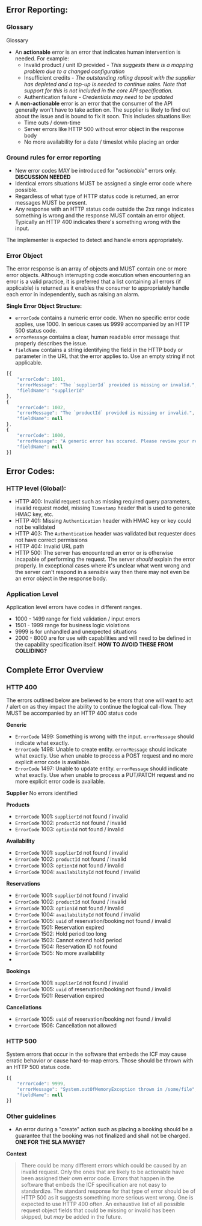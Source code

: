 ## Error Reporting:
### Glossary
Glossary
* An **actionable** error is an error that indicates human intervention is needed. For example:
	* Invalid product / unit ID provided - _This suggests there is a mapping problem due to a changed configuration_
	* Insufficient credits - _The outstanding rolling deposit with the supplier has depleted and a top-up is needed to continue sales. Note that support for this is not included in the core API specification._
	* Authentication failure - _Credentials may need to be updated_
* A **non-actionable** error is an error that the consumer of the API generally won't have to take action on. The supplier is likely to find out about the issue and is bound to fix it soon. This includes situations like:
	* Time outs / down-time
	* Server errors like HTTP 500 without error object in the response body
	* No more availability for a date / timeslot while placing an order
### Ground rules for error reporting
* New error codes MAY be introduced for "*actionable*" errors only. **DISCUSSION NEEDED**
* Identical errors situations MUST be assigned a single error code where possible.
* Regardless of what type of HTTP status code is returned, an error messages MUST be present.
* Any response with an HTTP status code outside the 2xx range indicates something is wrong and the response MUST contain an error object.
Typically an HTTP 400 indicates there's something wrong with the input.

The implementer is expected to detect and handle errors appropriately.

### Error Object
The error response is an array of objects and  MUST contain one or more error objects.
Although interrupting code execution when encountering an error is a valid practice, it is preferred that a list containing all errors (if applicable) is returned as it enables the consumer to appropriately handle each error in independently, such as raising an alarm.

**Single Error Object Structure:**
* `errorCode` contains a numeric error code. When no specific error code applies, use 1000. In serious cases us 9999 accompanied by an HTTP 500 status code.
* `errorMessage` contains a clear, human readable error message that properly describes the issue.
* `fieldName` contains a string identifying the field in the HTTP body or parameter in the URL that the error applies to. Use an empty string if not applicable.


```javascript
[{
	"errorCode": 1001,
	"errorMessage": "The `supplierId` provided is missing or invalid.",
	"fieldName": "supplierId"
},
{
	"errorCode": 1002,
	"errorMessage": "The `productId` provided is missing or invalid.",
	"fieldName": null
},
{
	"errorCode": 1000,
	"errorMessage": "A generic error has occured. Please review your request before trying again.",
	"fieldName": null
}]
```


## Error Codes:
### HTTP level (Global):
- HTTP 400: Invalid request such as missing required query parameters, invalid request model, missing `Timestamp` header that is used to generate HMAC key, etc.
- HTTP 401: Missing `Authentication` header with HMAC key or key could not be validated
- HTTP 403: The `Authentication` header was validated but requester does not have correct permissions
- HTTP 404: Invalid URL path
- HTTP 500: The server has encountered an error or is otherwise incapable of performing the request. The server _should_ explain the error properly. In exceptional cases where it's unclear what went wrong and the server can't respond in a sensible way then there may not even be an error object in the response body.

### Application Level
Application level errors have codes in different ranges. 
* 1000 - 1499 range for field validation / input errors
* 1501 - 1999 range for business logic violations
* 9999 is for unhandled and unexpected situations
* 2000 - 8000 are for use with capabilities and will need to be defined in the capability specification itself. **HOW TO AVOID THESE FROM COLLIDING?**

## Complete Error Overview
### HTTP 400
The errors outlined below are believed to be errors that one will want to act / alert on as they impact the ability to continue the logical call-flow. 
They MUST be accompanied by an HTTP 400 status code

**Generic**
- `ErrorCode` 1499: Something is wrong with the input. `errorMessage` should indicate what exactly.
- `ErrorCode` 1498: Unable to create entity. `errorMessage` should indicate what exactly. Use when unable to process a POST request and no more explicit error code is available.
- `ErrorCode` 1497: Unable to update entity. `errorMessage` should indicate what exactly. Use when unable to process a PUT/PATCH request and no more explicit error code is available.

**Supplier** 
No errors identified

**Products**
- `ErrorCode` 1001: `supplierId` not found / invalid
- `ErrorCode` 1002: `productId` not found / invalid
- `ErrorCode` 1003: `optionId` not found / invalid

**Availability**
- `ErrorCode` 1001: `supplierId` not found / invalid
- `ErrorCode` 1002: `productId` not found / invalid
- `ErrorCode` 1003: `optionId` not found / invalid
- `ErrorCode` 1004: `availabilityId` not found / invalid

**Reservations**
- `ErrorCode` 1001: `supplierId` not found / invalid
- `ErrorCode` 1002: `productId` not found / invalid
- `ErrorCode` 1003: `optionId` not found / invalid
- `ErrorCode` 1004: `availabilityId` not found / invalid
- `ErrorCode` 1005: `uuid` of reservation/booking not found / invalid
- `ErrorCode` 1501: Reservation expired 
- `ErrorCode` 1502: Hold period too long 
- `ErrorCode` 1503: Cannot extend hold period 
- `ErrorCode` 1504: Reservation ID not found
- `ErrorCode` 1505: No more availability
- 
**Bookings**
- `ErrorCode` 1001: `supplierId` not found / invalid
- `ErrorCode` 1005: `uuid` of reservation/booking not found / invalid
- `ErrorCode` 1501: Reservation expired 

**Cancellations**
- `ErrorCode` 1005: `uuid` of reservation/booking not found / invalid
- `ErrorCode` 1506: Cancellation not allowed

### HTTP 500
System errors that occur in the software that embeds the ICF may cause erratic behavior or cause hard-to-map errors. Those should be thrown with an HTTP 500 status code.
```javascript
[{
	"errorCode": 9999,
	"errorMessage": "System.outOfMemoryException thrown in /some/file",
	"fieldName": null
}]
```
### Other guidelines
- An error during a "create" action such as placing a booking should be a guarantee that the booking was not finalized and shall not be charged. **ONE FOR THE SLA MAYBE?**

**Context**
> There could be many different errors which could be caused by an invalid request. Only the ones that are likely to be actionable have been assigned their own error code.
> Errors that happen in the software that embeds the ICF specification are not easy to standardize. The standard response for that type of error should be of HTTP 500 as it suggests something more serious went wrong.
> One is expected to use HTTP 400 often.
> An exhaustive list of all possible request object fields that could be missing or invalid has been skipped, but _may_ be added in the future.
